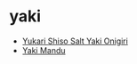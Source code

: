 # yaki

 * [Yukari Shiso Salt Yaki Onigiri](../../index/y/yukari-shiso-salt-yaki-onigiri-365590.json)
 * [Yaki Mandu](../../index/y/yaki-mandu.json)
